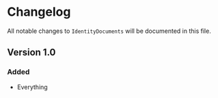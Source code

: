 # Changelog

All notable changes to `IdentityDocuments` will be documented in this file.

## Version 1.0

### Added
- Everything

